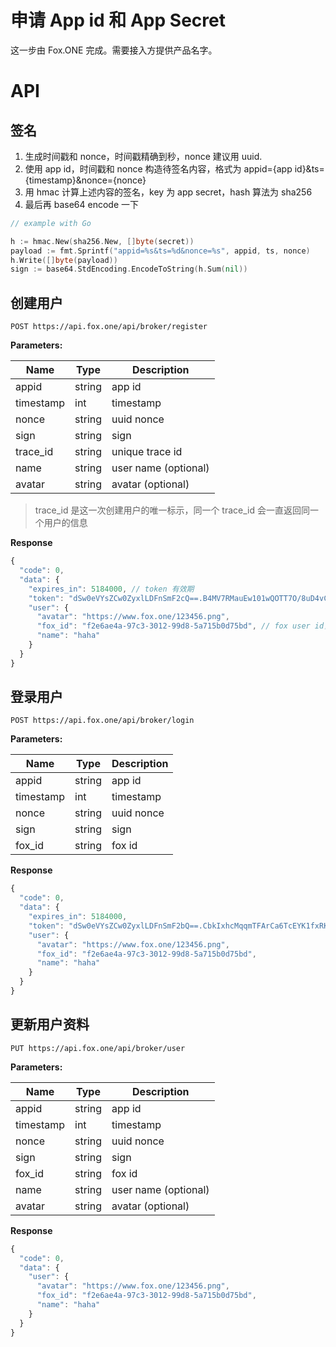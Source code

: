 # 申请 App id 和 App Secret

这一步由 Fox.ONE 完成。需要接入方提供产品名字。

# API

## 签名

1. 生成时间戳和 nonce，时间戳精确到秒，nonce 建议用 uuid.
2. 使用 app id，时间戳和 nonce 构造待签名内容，格式为 appid={app id}&ts={timestamp}&nonce={nonce}
3. 用 hmac 计算上述内容的签名，key 为 app secret，hash 算法为 sha256
4. 最后再 base64 encode 一下

```go
// example with Go

h := hmac.New(sha256.New, []byte(secret))
payload := fmt.Sprintf("appid=%s&ts=%d&nonce=%s", appid, ts, nonce)
h.Write([]byte(payload))
sign := base64.StdEncoding.EncodeToString(h.Sum(nil))
```

## 创建用户

```
POST https://api.fox.one/api/broker/register
```

**Parameters:**

| Name      | Type   | Description          |
| --------- | ------ | -------------------- |
| appid     | string | app id               |
| timestamp | int    | timestamp            |
| nonce     | string | uuid nonce           |
| sign      | string | sign                 |
| trace_id  | string | unique trace id      |
| name      | string | user name (optional) |
| avatar    | string | avatar (optional)    |

> trace_id 是这一次创建用户的唯一标示，同一个 trace_id 会一直返回同一个用户的信息

**Response**

```javascript
{
  "code": 0,
  "data": {
    "expires_in": 5184000, // token 有效期
    "token": "dSw0eVYsZCw0ZyxlLDFnSmF2cQ==.B4MV7RMauEw101wQOTT7O/8uD4vC3D1k2KRXCLlR3OM=", // fox user token
    "user": {
      "avatar": "https://www.fox.one/123456.png",
      "fox_id": "f2e6ae4a-97c3-3012-99d8-5a715b0d75bd", // fox user id，可用于以后继续登录该用户
      "name": "haha"
    }
  }
}
```

## 登录用户

```
POST https://api.fox.one/api/broker/login
```

**Parameters:**

| Name      | Type   | Description |
| --------- | ------ | ----------- |
| appid     | string | app id      |
| timestamp | int    | timestamp   |
| nonce     | string | uuid nonce  |
| sign      | string | sign        |
| fox_id    | string | fox id      |

**Response**

```javascript
{
  "code": 0,
  "data": {
    "expires_in": 5184000,
    "token": "dSw0eVYsZCw0ZyxlLDFnSmF2bQ==.CbkIxhcMqqmTFArCa6TcEYK1fxRKdwpILA5KiB7oioo=",
    "user": {
      "avatar": "https://www.fox.one/123456.png",
      "fox_id": "f2e6ae4a-97c3-3012-99d8-5a715b0d75bd",
      "name": "haha"
    }
  }
}
```

## 更新用户资料

```
PUT https://api.fox.one/api/broker/user
```

**Parameters:**

| Name      | Type   | Description          |
| --------- | ------ | -------------------- |
| appid     | string | app id               |
| timestamp | int    | timestamp            |
| nonce     | string | uuid nonce           |
| sign      | string | sign                 |
| fox_id    | string | fox id               |
| name      | string | user name (optional) |
| avatar    | string | avatar (optional)    |

**Response**

```javascript
{
  "code": 0,
  "data": {
    "user": {
      "avatar": "https://www.fox.one/123456.png",
      "fox_id": "f2e6ae4a-97c3-3012-99d8-5a715b0d75bd",
      "name": "haha"
    }
  }
}
```
